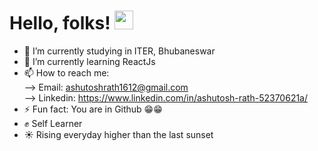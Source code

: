 <!-- ### Hi there 👋 -->
# Hello, folks! <img src="https://raw.githubusercontent.com/MartinHeinz/MartinHeinz/master/wave.gif" width="30px">


- 🔭 I’m currently studying in ITER, Bhubaneswar
- 🌱 I’m currently learning ReactJs
- 📫 How to reach me: <br> --> Email: ashutoshrath1612@gmail.com <br> --> Linkedin: https://www.linkedin.com/in/ashutosh-rath-52370621a/
- ⚡ Fun fact: You are in Github 😁😁
- ✊ Self Learner 
- ☀️ Rising everyday higher than the last sunset
<!--
**AshutoshRath1612/AshutoshRath1612** is a ✨ _special_ ✨ repository because its `README.md` (this file) appears on your GitHub profile.

Here are some ideas to get you started:

- 👯 I’m looking to collaborate on ...
- 🤔 I’m looking for help with ...
- 💬 Ask me about ...
- 😄 Pronouns: ...
-->
